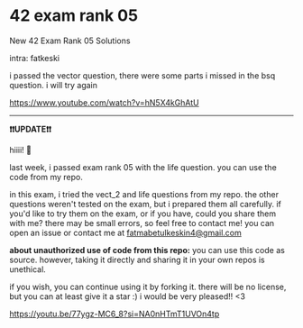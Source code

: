 # 42 exam rank 05
New 42 Exam Rank 05 Solutions

intra: fatkeski

i passed the vector question, there were some parts i missed in the bsq question.
i will try again

https://www.youtube.com/watch?v=hN5X4kGhAtU

----
**❗️❗️UPDATE❗️❗️**

hiiii! 🦦

last week, i passed exam rank 05 with the life question. you can use the code from my repo.

in this exam, i tried the vect_2 and life questions from my repo. the other questions weren't tested on the exam, but i prepared them all carefully. 
if you'd like to try them on the exam, or if you have, could you share them with me? 
there may be small errors, so feel free to contact me! you can open an issue or contact me at fatmabetulkeskin4@gmail.com

**about unauthorized use of code from this repo:**
you can use this code as source. however, taking it directly and sharing it in your own repos is unethical. 

if you wish, you can continue using it by forking it. 
there will be no license, but you can at least give it a star :) i would be very pleased!! <3 

https://youtu.be/77ygz-MC6_8?si=NA0nHTmT1UVOn4tp
